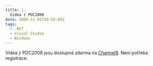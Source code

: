 ```yaml
---
title: |-
  Videa z PDC2008
date: 2008-11-02T09:58:00Z
tags:
  - .NET
  - Visual Studio
  - Windows
---
```

Videa z PDC2008 jsou dostupná zdarma na [Channel9][1]. Není potřeba registrace.

[1]: http://channel9.msdn.com/pdc2008/